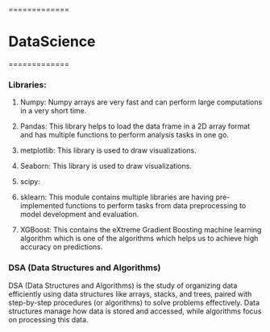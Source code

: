 
=============
# DataScience
=============

### Libraries:

1. Numpy: Numpy arrays are very fast and can perform large computations in a very short time.

2. Pandas: This library helps to load the data frame in a 2D array format and has multiple functions to perform analysis tasks in one go.
3. metplotlib: This library is used to draw visualizations.
4. Seaborn: This library is used to draw visualizations.
5. scipy: 
6. sklearn: This module contains multiple libraries are having pre-implemented functions to perform tasks from data preprocessing to model development and evaluation.
7. XGBoost: This contains the eXtreme Gradient Boosting machine learning algorithm which is one of the algorithms which helps us to achieve high accuracy on predictions.



### DSA (Data Structures and Algorithms)

DSA (Data Structures and Algorithms) is the study of organizing data efficiently using data structures like arrays, stacks, and trees, paired with step-by-step procedures (or algorithms) to solve problems effectively. Data structures manage how data is stored and accessed, while algorithms focus on processing this data.